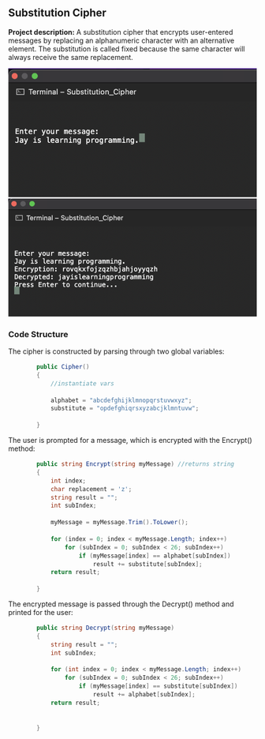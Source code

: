 ## Substitution Cipher

**Project description:** A substitution cipher that encrypts user-entered messages by replacing an alphanumeric character with an alternative element. The substitution is called fixed because the same character will always receive the same replacement.

<img src="images/Cipher_1.png?raw=true"/>
<img src="images/Cipher_2.png?raw=true"/>

### Code Structure

The cipher is constructed by parsing through two global variables: 

```C#
        public Cipher()
        {
            //instantiate vars

            alphabet = "abcdefghijklmnopqrstuvwxyz";
            substitute = "opdefghiqrsxyzabcjklmntuvw";
            
        }
```
The user is prompted for a message, which is encrypted with the Encrypt() method:

```C#
        public string Encrypt(string myMessage) //returns string
        {
            int index;
            char replacement = 'z';
            string result = "";
            int subIndex;

            myMessage = myMessage.Trim().ToLower();

            for (index = 0; index < myMessage.Length; index++)
                for (subIndex = 0; subIndex < 26; subIndex++)
                    if (myMessage[index] == alphabet[subIndex])
                        result += substitute[subIndex];
            return result;

        }
```

The encrypted message is passed through the Decrypt() method and printed for the user:

```C#
        public string Decrypt(string myMessage)
        {
            string result = "";
            int subIndex;

            for (int index = 0; index < myMessage.Length; index++)
                for (subIndex = 0; subIndex < 26; subIndex++)
                    if (myMessage[index] == substitute[subIndex])
                        result += alphabet[subIndex];
            return result;


        }
```
